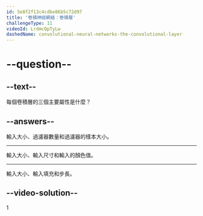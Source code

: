 ```yaml
---
id: 5e8f2f13c4cdbe86b5c72d97
title: '卷積神經網絡：卷積層'
challengeType: 11
videoId: LrdmcQpTyLw
dashedName: convolutional-neural-networks-the-convolutional-layer
---
```


# --question--

## --text--

每個卷積層的三個主要屬性是什麼？

## --answers--

輸入大小、過濾器數量和過濾器的樣本大小。

---

輸入大小、輸入尺寸和輸入的顏色值。

---

輸入大小、輸入填充和步長。

## --video-solution--

1

